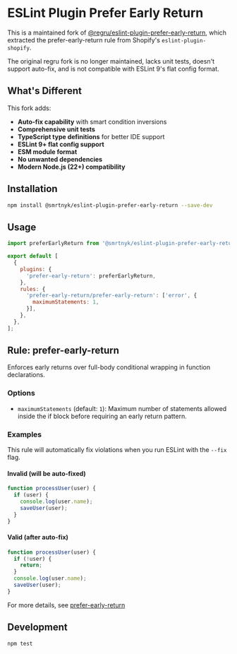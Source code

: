 # ESLint Plugin Prefer Early Return

This is a maintained fork of [@regru/eslint-plugin-prefer-early-return](https://github.com/regru/eslint-plugin-prefer-early-return), which extracted the prefer-early-return rule from Shopify's `eslint-plugin-shopify`.

The original regru fork is no longer maintained, lacks unit tests, doesn't support auto-fix, and is not compatible with ESLint 9's flat config format.

## What's Different

This fork adds:

- **Auto-fix capability** with smart condition inversions
- **Comprehensive unit tests**
- **TypeScript type definitions** for better IDE support
- **ESLint 9+ flat config support**
- **ESM module format**
- **No unwanted dependencies**
- **Modern Node.js (22+) compatibility**

## Installation

```bash
npm install @smrtnyk/eslint-plugin-prefer-early-return --save-dev
```

## Usage

```js
import preferEarlyReturn from '@smrtnyk/eslint-plugin-prefer-early-return';

export default [
  {
    plugins: {
      'prefer-early-return': preferEarlyReturn,
    },
    rules: {
      'prefer-early-return/prefer-early-return': ['error', {
        maximumStatements: 1,
      }],
    },
  },
];
```

## Rule: prefer-early-return

Enforces early returns over full-body conditional wrapping in function declarations.

### Options

- `maximumStatements` (default: `1`): Maximum number of statements allowed inside the if block before requiring an early return pattern.

### Examples

This rule will automatically fix violations when you run ESLint with the `--fix` flag.

#### Invalid (will be auto-fixed)

```js
function processUser(user) {
  if (user) {
    console.log(user.name);
    saveUser(user);
  }
}
```

#### Valid (after auto-fix)

```js
function processUser(user) {
  if (!user) {
    return;
  }
  console.log(user.name);
  saveUser(user);
}
```

For more details, see [prefer-early-return](docs/rules/prefer-early-return.md)

## Development

```bash
npm test
```
